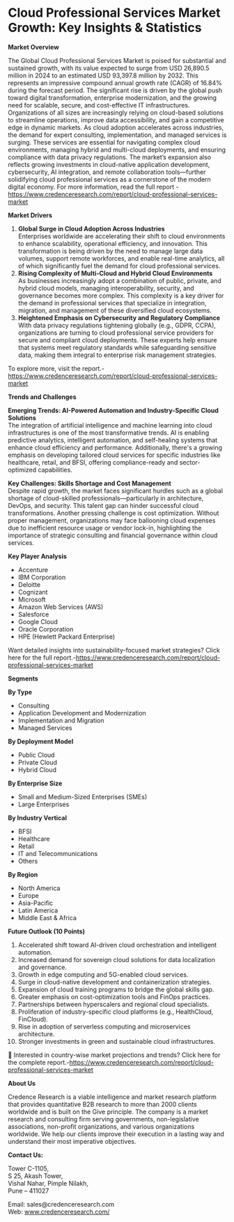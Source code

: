 # Cloud Professional Services Market Growth: Key Insights & Statistics


<p><strong>Market Overview</strong></p>
<p>The Global Cloud Professional Services Market is poised for substantial and sustained growth, with its value expected to surge from USD 26,890.5 million in 2024 to an estimated USD 93,397.8 million by 2032. This represents an impressive compound annual growth rate (CAGR) of 16.84% during the forecast period. The significant rise is driven by the global push toward digital transformation, enterprise modernization, and the growing need for scalable, secure, and cost-effective IT infrastructures. Organizations of all sizes are increasingly relying on cloud-based solutions to streamline operations, improve data accessibility, and gain a competitive edge in dynamic markets. As cloud adoption accelerates across industries, the demand for expert consulting, implementation, and managed services is surging. These services are essential for navigating complex cloud environments, managing hybrid and multi-cloud deployments, and ensuring compliance with data privacy regulations. The market&rsquo;s expansion also reflects growing investments in cloud-native application development, cybersecurity, AI integration, and remote collaboration tools&mdash;further solidifying cloud professional services as a cornerstone of the modern digital economy. For more information, read the full report - <a href="https://www.credenceresearch.com/report/cloud-professional-services-market">https://www.credenceresearch.com/report/cloud-professional-services-market</a></p>
<p><strong>Market Drivers</strong></p>
<ol>
<li><strong> Global Surge in Cloud Adoption Across Industries</strong><br /> Enterprises worldwide are accelerating their shift to cloud environments to enhance scalability, operational efficiency, and innovation. This transformation is being driven by the need to manage large data volumes, support remote workforces, and enable real-time analytics, all of which significantly fuel the demand for cloud professional services.</li>
<li><strong> Rising Complexity of Multi-Cloud and Hybrid Cloud Environments</strong><br /> As businesses increasingly adopt a combination of public, private, and hybrid cloud models, managing interoperability, security, and governance becomes more complex. This complexity is a key driver for the demand in professional services that specialize in integration, migration, and management of these diversified cloud ecosystems.</li>
<li><strong> Heightened Emphasis on Cybersecurity and Regulatory Compliance</strong><br /> With data privacy regulations tightening globally (e.g., GDPR, CCPA), organizations are turning to cloud professional service providers for secure and compliant cloud deployments. These experts help ensure that systems meet regulatory standards while safeguarding sensitive data, making them integral to enterprise risk management strategies.</li>
</ol>
<p>To explore more, visit the report.- <a href="https://www.credenceresearch.com/report/cloud-professional-services-market">https://www.credenceresearch.com/report/cloud-professional-services-market</a></p>
<p><strong>Trends and Challenges</strong></p>
<p><strong>Emerging Trends: AI-Powered Automation and Industry-Specific Cloud Solutions</strong><br /> The integration of artificial intelligence and machine learning into cloud infrastructures is one of the most transformative trends. AI is enabling predictive analytics, intelligent automation, and self-healing systems that enhance cloud efficiency and performance. Additionally, there's a growing emphasis on developing tailored cloud services for specific industries like healthcare, retail, and BFSI, offering compliance-ready and sector-optimized capabilities.</p>
<p><strong>Key Challenges: Skills Shortage and Cost Management</strong><br /> Despite rapid growth, the market faces significant hurdles such as a global shortage of cloud-skilled professionals&mdash;particularly in architecture, DevOps, and security. This talent gap can hinder successful cloud transformations. Another pressing challenge is cost optimization. Without proper management, organizations may face ballooning cloud expenses due to inefficient resource usage or vendor lock-in, highlighting the importance of strategic consulting and financial governance within cloud services.</p>
<p><strong>Key Player Analysis</strong></p>
<ul>
<li>Accenture</li>
<li>IBM Corporation</li>
<li>Deloitte</li>
<li>Cognizant</li>
<li>Microsoft</li>
<li>Amazon Web Services (AWS)</li>
<li>Salesforce</li>
<li>Google Cloud</li>
<li>Oracle Corporation</li>
<li>HPE (Hewlett Packard Enterprise)</li>
</ul>
<p>Want detailed insights into sustainability-focused market strategies? Click here for the full report.-<a href="https://www.credenceresearch.com/report/cloud-professional-services-market">https://www.credenceresearch.com/report/cloud-professional-services-market</a></p>
<p><strong>Segments</strong></p>
<p><strong>By Type</strong></p>
<ul>
<li>Consulting</li>
<li>Application Development and Modernization</li>
<li>Implementation and Migration</li>
<li>Managed Services</li>
</ul>
<p><strong>By Deployment Model</strong></p>
<ul>
<li>Public Cloud</li>
<li>Private Cloud</li>
<li>Hybrid Cloud</li>
</ul>
<p><strong>By Enterprise Size</strong></p>
<ul>
<li>Small and Medium-Sized Enterprises (SMEs)</li>
<li>Large Enterprises</li>
</ul>
<p><strong>By Industry Vertical</strong></p>
<ul>
<li>BFSI</li>
<li>Healthcare</li>
<li>Retail</li>
<li>IT and Telecommunications</li>
<li>Others</li>
</ul>
<p><strong>By Region</strong></p>
<ul>
<li>North America</li>
<li>Europe</li>
<li>Asia-Pacific</li>
<li>Latin America</li>
<li>Middle East &amp; Africa</li>
</ul>
<p><strong>Future Outlook (10 Points)</strong></p>
<ol>
<li>Accelerated shift toward AI-driven cloud orchestration and intelligent automation.</li>
<li>Increased demand for sovereign cloud solutions for data localization and governance.</li>
<li>Growth in edge computing and 5G-enabled cloud services.</li>
<li>Surge in cloud-native development and containerization strategies.</li>
<li>Expansion of cloud training programs to bridge the global skills gap.</li>
<li>Greater emphasis on cost-optimization tools and FinOps practices.</li>
<li>Partnerships between hyperscalers and regional cloud specialists.</li>
<li>Proliferation of industry-specific cloud platforms (e.g., HealthCloud, FinCloud).</li>
<li>Rise in adoption of serverless computing and microservices architecture.</li>
<li>Stronger investments in green and sustainable cloud infrastructures.</li>
</ol>
<p>📌 Interested in country-wise market projections and trends? Click here for the complete report.-<a href="https://www.credenceresearch.com/report/cloud-professional-services-market">https://www.credenceresearch.com/report/cloud-professional-services-market</a></p>
<p><strong>About Us</strong></p>
<p>Credence Research is a viable intelligence and market research platform that provides quantitative B2B research to more than 2000 clients worldwide and is built on the Give principle. The company is a market research and consulting firm serving governments, non-legislative associations, non-profit organizations, and various organizations worldwide. We help our clients improve their execution in a lasting way and understand their most imperative objectives.</p>
<p><strong>Contact Us:</strong></p>
<p>Tower C-1105,<br /> S 25, Akash Tower,<br /> Vishal Nahar, Pimple Nilakh,<br /> Pune &ndash; 411027</p>
<p>Email: sales@credenceresearch.com<br /> Web: <a href="http://www.credenceresearch.com/">www.credenceresearch.com/</a></p>

